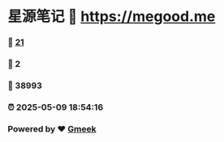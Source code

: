 # 星源笔记 :link: https://megood.me 
### :page_facing_up: [21](https://megood.me/tag.html) 
### :speech_balloon: 2 
### :hibiscus: 38993 
### :alarm_clock: 2025-05-09 18:54:16 
### Powered by :heart: [Gmeek](https://github.com/Meekdai/Gmeek)
